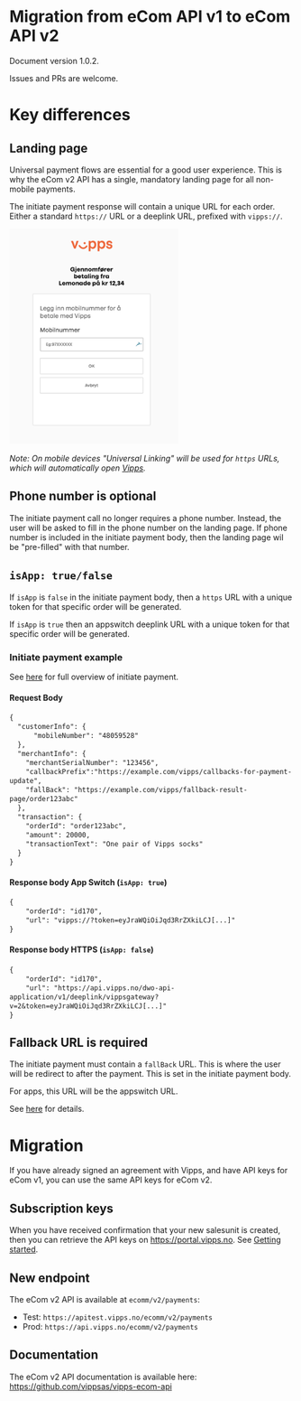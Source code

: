 # Migration from eCom API v1 to eCom API v2

Document version 1.0.2.

Issues and PRs are welcome.

# Key differences

## Landing page

Universal payment flows are essential for a good user experience. This is why the eCom v2 API has a single, mandatory landing page for all non-mobile payments.

The initiate payment response will contain a unique URL for each order. Either a standard `https://` URL or a deeplink URL, prefixed with `vipps://`.

<img src="images/landing-page.png" width="300">

*Note: On mobile devices "Universal Linking" will be used for `https` URLs, which will automatically open [Vipps](https://github.com/vippsas/vipps-ecom-api/blob/master/vipps-ecom-api.md#desktop-browsers-and-mobile-browsers).*

## Phone number is optional

The initiate payment call no longer requires a phone number. Instead, the user will be asked to fill in the phone number on the landing page. If phone number is included in the initiate payment body, then the landing page wil be "pre-filled" with that number.

## `isApp: true/false`

If `isApp` is `false` in the initiate payment body, then a `https` URL with a unique token for that specific order will be generated.

If `isApp` is `true` then an appswitch deeplink URL with a unique token for that specific order will be generated.

### Initiate payment example

See [here](https://github.com/vippsas/vipps-ecom-api/blob/master/vipps-ecom-api.md#initiate-payment-flows) for full overview of initiate payment.

#### Request Body

```
{
  "customerInfo": {
      "mobileNumber": "48059528"
  },
  "merchantInfo": {
    "merchantSerialNumber": "123456",
    "callbackPrefix":"https://example.com/vipps/callbacks-for-payment-update",
    "fallBack": "https://example.com/vipps/fallback-result-page/order123abc"
  },
  "transaction": {
    "orderId": "order123abc",
    "amount": 20000,
    "transactionText": "One pair of Vipps socks"
  }
}
```

#### Response body App Switch (`isApp: true`)

```
{
    "orderId": "id170",
    "url": "vipps://?token=eyJraWQiOiJqd3RrZXkiLCJ[...]"
}
```

#### Response body HTTPS (`isApp: false`)

```
{
    "orderId": "id170",
    "url": "https://api.vipps.no/dwo-api-application/v1/deeplink/vippsgateway?v=2&token=eyJraWQiOiJqd3RrZXkiLCJ[...]"
}
```

## Fallback URL is required

The initiate payment must contain a `fallBack` URL. This is where the user will be redirect to after the payment. 
This is set in the initiate payment body.

For apps, this URL will be the appswitch URL.

See [here](https://github.com/vippsas/vipps-ecom-api/blob/master/vipps-ecom-api.md#url-validation) for details.

# Migration

If you have already signed an agreement with Vipps, and have API keys for eCom v1, you can use the same API keys
for eCom v2. 

## Subscription keys

When you have received confirmation that your new salesunit is created, then you can retrieve the API keys on https://portal.vipps.no. See [Getting started](https://github.com/vippsas/vipps-developers/blob/master/vipps-getting-started.md).

## New endpoint

The eCom v2 API is available at ```ecomm/v2/payments```:

* Test: ```https://apitest.vipps.no/ecomm/v2/payments```
* Prod: ```https://api.vipps.no/ecomm/v2/payments```

## Documentation

The eCom v2 API documentation is available here: https://github.com/vippsas/vipps-ecom-api
